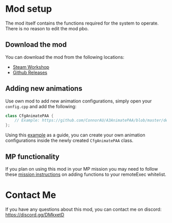 # Mod setup
The mod itself contains the functions required for the system to operate. There is no reason to edit the mod pbo.

## Download the mod
You can download the mod from the following locations:
- [Steam Workshop](https://steamcommunity.com/sharedfiles/filedetails/?id=1634591219)
- [Github Releases](https://github.com/ConnorAU/A3AnimatePAA/releases)

## Adding new animations
Use own mod to add new animation configurations, simply open your `config.cpp` and add the following:
```cpp
class CfgAnimatePAA {
    // Example: https://github.com/ConnorAU/A3AnimatePAA/blob/master/demo/config.cpp#L26-L41
};
```
Using this [example](https://github.com/ConnorAU/A3AnimatePAA/blob/master/demo/config.cpp#L26-L41) as a guide, you can create your own animation configurations inside the newly created `CfgAnimatePAA` class.

## MP functionality
If you plan on using this mod in your MP mission you may need to follow these [mission instructions](https://github.com/ConnorAU/A3AnimatePAA/blob/master/addon/functions/setup-mission.md#L15) on adding functions to your remoteExec whitelist.

# Contact Me
If you have any questions about this mod, you can contact me on discord: https://discord.gg/DMkxetD